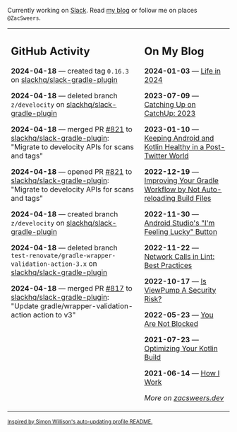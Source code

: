 Currently working on [Slack](https://slack.com/). Read [my blog](https://zacsweers.dev/) or follow me on places `@ZacSweers`.

<table><tr><td valign="top" width="60%">

## GitHub Activity
<!-- githubActivity starts -->
**2024-04-18** — created tag `0.16.3` on [slackhq/slack-gradle-plugin](https://github.com/slackhq/slack-gradle-plugin)

**2024-04-18** — deleted branch `z/develocity` on [slackhq/slack-gradle-plugin](https://github.com/slackhq/slack-gradle-plugin)

**2024-04-18** — merged PR [#821](https://github.com/slackhq/slack-gradle-plugin/pull/821) to [slackhq/slack-gradle-plugin](https://github.com/slackhq/slack-gradle-plugin): "Migrate to develocity APIs for scans and tags"

**2024-04-18** — opened PR [#821](https://github.com/slackhq/slack-gradle-plugin/pull/821) to [slackhq/slack-gradle-plugin](https://github.com/slackhq/slack-gradle-plugin): "Migrate to develocity APIs for scans and tags"

**2024-04-18** — created branch `z/develocity` on [slackhq/slack-gradle-plugin](https://github.com/slackhq/slack-gradle-plugin)

**2024-04-18** — deleted branch `test-renovate/gradle-wrapper-validation-action-3.x` on [slackhq/slack-gradle-plugin](https://github.com/slackhq/slack-gradle-plugin)

**2024-04-18** — merged PR [#817](https://github.com/slackhq/slack-gradle-plugin/pull/817) to [slackhq/slack-gradle-plugin](https://github.com/slackhq/slack-gradle-plugin): "Update gradle/wrapper-validation-action action to v3"
<!-- githubActivity ends -->
</td><td valign="top" width="40%">

## On My Blog
<!-- blog starts -->
**2024-01-03** — [Life in 2024](https://www.zacsweers.dev/life-in-2024/)

**2023-07-09** — [Catching Up on CatchUp: 2023](https://www.zacsweers.dev/catching-up-on-catchup-2023/)

**2023-01-10** — [Keeping Android and Kotlin Healthy in a Post-Twitter World](https://www.zacsweers.dev/keeping-android-healthy/)

**2022-12-19** — [Improving Your Gradle Workflow by Not Auto-reloading Build Files](https://www.zacsweers.dev/improving-your-workflow-by-not-auto-reloading-build-files/)

**2022-11-30** — [Android Studio's "I'm Feeling Lucky" Button](https://www.zacsweers.dev/android-studios-im-feeling-lucky-button/)

**2022-11-22** — [Network Calls in Lint: Best Practices](https://www.zacsweers.dev/network-calls-in-lint-best-practices/)

**2022-10-17** — [Is ViewPump A Security Risk?](https://www.zacsweers.dev/is-viewpump-a-security-risk/)

**2022-05-23** — [You Are Not Blocked](https://www.zacsweers.dev/you-are-not-blocked/)

**2021-07-23** — [Optimizing Your Kotlin Build](https://www.zacsweers.dev/optimizing-your-kotlin-build/)

**2021-06-14** — [How I Work](https://www.zacsweers.dev/how-i-work/)
<!-- blog ends -->
_More on [zacsweers.dev](https://zacsweers.dev/)_
</td></tr></table>

<sub><a href="https://simonwillison.net/2020/Jul/10/self-updating-profile-readme/">Inspired by Simon Willison's auto-updating profile README.</a></sub>